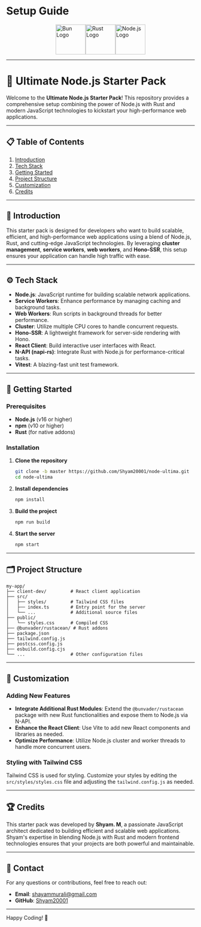# Setup Guide

<div style="display: flex; justify-content: center; flex-wrap: wrap;">
    <img src="https://th.bing.com/th?id=OSK.smktkzDFYLP_1wwVfLNHnC-IWfgef_-2UICS6K600zM&w=102&h=102&c=7&o=6&pid=SANGAM" width="80" alt="Bun Logo" />
    <img src="https://th.bing.com/th?id=OSK.d17037552bce428ee5e857f68ab88ba3&w=46&h=46&c=11&rs=1&qlt=80&o=6&dpr=2&pid=SANGAM" width="80" alt="Rust Logo" />
    <img src="https://icon-library.com/images/node-js-icon/node-js-icon-15.jpg" width="80" alt="Node.js Logo" />
</div>

---

# 🚀 Ultimate Node.js Starter Pack

Welcome to the **Ultimate Node.js Starter Pack**! This repository provides a comprehensive setup combining the power of Node.js with Rust and modern JavaScript technologies to kickstart your high-performance web applications.

---

## 📋 Table of Contents

1. [Introduction](#introduction)
2. [Tech Stack](#tech-stack)
3. [Getting Started](#getting-started)
4. [Project Structure](#project-structure)
5. [Customization](#customization)
6. [Credits](#credits)

---

## 📝 Introduction

This starter pack is designed for developers who want to build scalable, efficient, and high-performance web applications using a blend of Node.js, Rust, and cutting-edge JavaScript technologies. By leveraging **cluster management**, **service workers**, **web workers**, and **Hono-SSR**, this setup ensures your application can handle high traffic with ease.

---

## ⚙️ Tech Stack

- **Node.js**: JavaScript runtime for building scalable network applications.
- **Service Workers**: Enhance performance by managing caching and background tasks.
- **Web Workers**: Run scripts in background threads for better performance.
- **Cluster**: Utilize multiple CPU cores to handle concurrent requests.
- **Hono-SSR**: A lightweight framework for server-side rendering with Hono.
- **React Client**: Build interactive user interfaces with React.
- **N-API (napi-rs)**: Integrate Rust with Node.js for performance-critical tasks.
- **Vitest**: A blazing-fast unit test framework.

---

## 🚀 Getting Started

### Prerequisites

- **Node.js** (v16 or higher)
- **npm** (v10 or higher)
- **Rust** (for native addons)

### Installation

1. **Clone the repository**

   ```bash
   git clone -b master https://github.com/Shyam20001/node-ultima.git
   cd node-ultima
   ```

2. **Install dependencies**

   ```bash
   npm install
   ```

3. **Build the project**

   ```bash
   npm run build
   ```

4. **Start the server**

   ```bash
   npm start
   ```

---

## 🗂️ Project Structure

```
my-app/
├── client-dev/         # React client application
├── src/
│   ├── styles/         # Tailwind CSS files
│   ├── index.ts        # Entry point for the server
│   └── ...             # Additional source files
├── public/
│   └── styles.css      # Compiled CSS
├── @bunvader/rustacean/ # Rust addons
├── package.json
├── tailwind.config.js
├── postcss.config.js
├── esbuild.config.cjs
└── ...                 # Other configuration files
```

---

## 🎨 Customization

### Adding New Features

- **Integrate Additional Rust Modules**: Extend the `@bunvader/rustacean` package with new Rust functionalities and expose them to Node.js via N-API.
- **Enhance the React Client**: Use Vite to add new React components and libraries as needed.
- **Optimize Performance**: Utilize Node.js cluster and worker threads to handle more concurrent users.

### Styling with Tailwind CSS

Tailwind CSS is used for styling. Customize your styles by editing the `src/styles/styles.css` file and adjusting the `tailwind.config.js` as needed.

---

## 🏆 Credits

This starter pack was developed by **Shyam. M**, a passionate JavaScript architect dedicated to building efficient and scalable web applications. Shyam's expertise in blending Node.js with Rust and modern frontend technologies ensures that your projects are both powerful and maintainable.

---

## 📧 Contact

For any questions or contributions, feel free to reach out:

- **Email**: shayammurali@gmail.com
- **GitHub**: [Shyam20001](https://github.com/Shyam20001)

---

Happy Coding! 🚀

```

```
